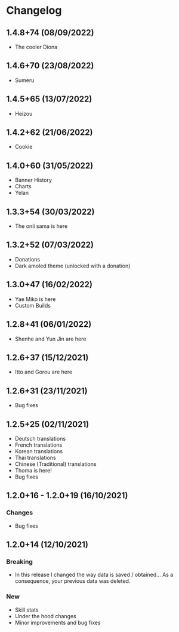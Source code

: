 # Changelog

## 1.4.8+74 (08/09/2022)
- The cooler Diona


## 1.4.6+70 (23/08/2022)
- Sumeru


## 1.4.5+65 (13/07/2022)
- Heizou


## 1.4.2+62 (21/06/2022)
- Cookie


## 1.4.0+60 (31/05/2022)
- Banner History
- Charts
- Yelan


## 1.3.3+54 (30/03/2022)
- The onii sama is here


## 1.3.2+52 (07/03/2022)
- Donations
- Dark amoled theme (unlocked with a donation)


## 1.3.0+47 (16/02/2022)
- Yae Miko is here
- Custom Builds


## 1.2.8+41 (06/01/2022)
- Shenhe and Yun Jin are here


## 1.2.6+37 (15/12/2021)
- Itto and Gorou are here


## 1.2.6+31 (23/11/2021)
- Bug fixes


## 1.2.5+25 (02/11/2021)
- Deutsch translations
- French translations
- Korean translations
- Thai translations
- Chinese (Traditional) translations
- Thoma is here!
- Bug fixes


## 1.2.0+16 - 1.2.0+19 (16/10/2021)

### Changes
- Bug fixes


## 1.2.0+14 (12/10/2021)

### Breaking
- In this release I changed the way data is saved / obtained... As a consequence, your previous data was deleted.

### New
- Skill stats
- Under the hood changes
- Minor improvements and bug fixes
